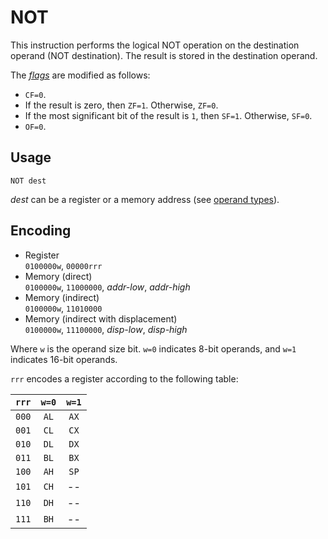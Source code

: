 # NOT

This instruction performs the logical NOT operation on the destination operand (NOT destination). The result is stored in the destination operand.

The [_flags_](../cpu#flags) are modified as follows:

- `CF=0`.
- If the result is zero, then `ZF=1`. Otherwise, `ZF=0`.
- If the most significant bit of the result is `1`, then `SF=1`. Otherwise, `SF=0`.
- `OF=0`.

## Usage

```vonsim
NOT dest
```

_dest_ can be a register or a memory address (see [operand types](../assembly#operands)).

## Encoding

- Register  
  `0100000w`, `00000rrr`
- Memory (direct)  
  `0100000w`, `11000000`, _addr-low_, _addr-high_
- Memory (indirect)  
  `0100000w`, `11010000`
- Memory (indirect with displacement)  
  `0100000w`, `11100000`, _disp-low_, _disp-high_

Where `w` is the operand size bit. `w=0` indicates 8-bit operands, and `w=1` indicates 16-bit operands.

`rrr` encodes a register according to the following table:

| `rrr` | `w=0` | `w=1` |
| :---: | :---: | :---: |
| `000` | `AL`  | `AX`  |
| `001` | `CL`  | `CX`  |
| `010` | `DL`  | `DX`  |
| `011` | `BL`  | `BX`  |
| `100` | `AH`  | `SP`  |
| `101` | `CH`  |  --   |
| `110` | `DH`  |  --   |
| `111` | `BH`  |  --   |
